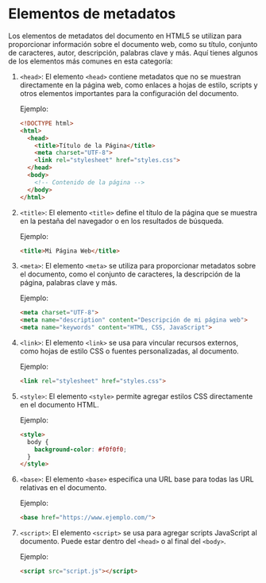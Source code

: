 # Elementos de metadatos
Los elementos de metadatos del documento en HTML5 se utilizan para proporcionar información sobre el documento web, como su título, conjunto de caracteres, autor, descripción, palabras clave y más. Aquí tienes algunos de los elementos más comunes en esta categoría:

1. `<head>`: El elemento `<head>` contiene metadatos que no se muestran directamente en la página web, como enlaces a hojas de estilo, scripts y otros elementos importantes para la configuración del documento.

   Ejemplo:
   ```html
   <!DOCTYPE html>
   <html>
     <head>
       <title>Título de la Página</title>
       <meta charset="UTF-8">
       <link rel="stylesheet" href="styles.css">
     </head>
     <body>
       <!-- Contenido de la página -->
     </body>
   </html>
   ```

2. `<title>`: El elemento `<title>` define el título de la página que se muestra en la pestaña del navegador o en los resultados de búsqueda.

   Ejemplo:
   ```html
   <title>Mi Página Web</title>
   ```

3. `<meta>`: El elemento `<meta>` se utiliza para proporcionar metadatos sobre el documento, como el conjunto de caracteres, la descripción de la página, palabras clave y más.

   Ejemplo:
   ```html
   <meta charset="UTF-8">
   <meta name="description" content="Descripción de mi página web">
   <meta name="keywords" content="HTML, CSS, JavaScript">
   ```

4. `<link>`: El elemento `<link>` se usa para vincular recursos externos, como hojas de estilo CSS o fuentes personalizadas, al documento.

   Ejemplo:
   ```html
   <link rel="stylesheet" href="styles.css">
   ```

5. `<style>`: El elemento `<style>` permite agregar estilos CSS directamente en el documento HTML.

   Ejemplo:
   ```html
   <style>
     body {
       background-color: #f0f0f0;
     }
   </style>
   ```

6. `<base>`: El elemento `<base>` especifica una URL base para todas las URL relativas en el documento.

   Ejemplo:
   ```html
   <base href="https://www.ejemplo.com/">
   ```

7. `<script>`: El elemento `<script>` se usa para agregar scripts JavaScript al documento. Puede estar dentro del `<head>` o al final del `<body>`.

   Ejemplo:
   ```html
   <script src="script.js"></script>
   ```

